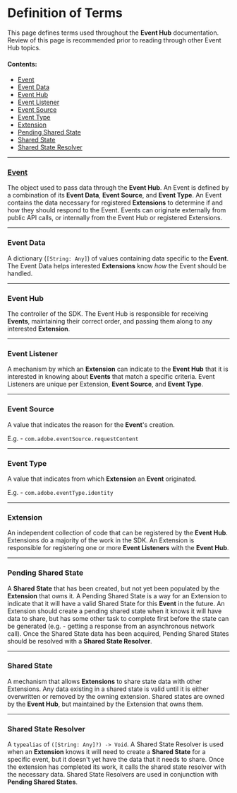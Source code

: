 # Definition of Terms

This page defines terms used throughout the **Event Hub** documentation. Review of this page is recommended prior to reading through other Event Hub topics.

#### Contents:
- [Event](#event)
- [Event Data](#event-data)
- [Event Hub](#event-hub)
- [Event Listener](#event-listener)
- [Event Source](#event-source)
- [Event Type](#event-type)
- [Extension](#extension)
- [Pending Shared State](#pending-shared-state)
- [Shared State](#shared-state)
- [Shared State Resolver](#shared-state-resolver)

--------------------------------------------------------------------------------
### [Event](Event.md)

The object used to pass data through the **Event Hub**. An Event is defined by a combination of its **Event Data**, **Event Source**, and **Event Type**. An Event contains the data necessary for registered **Extensions** to determine if and how they should respond to the Event. Events can originate externally from public API calls, or internally from the Event Hub or registered Extensions.

--------------------------------------------------------------------------------
### Event Data            

A dictionary (`[String: Any]`) of values containing data specific to the **Event**. The Event Data helps interested **Extensions** know _how_ the Event should be handled.

--------------------------------------------------------------------------------
### Event Hub

The controller of the SDK. The Event Hub is responsible for receiving **Events**, maintaining their correct order, and passing them along to any interested **Extension**.

--------------------------------------------------------------------------------
### Event Listener

A mechanism by which an **Extension** can indicate to the **Event Hub** that it is interested in knowing about **Events** that match a specific criteria. Event Listeners are unique per Extension, **Event Source**, and **Event Type**.

--------------------------------------------------------------------------------
### Event Source

A value that indicates the reason for the **Event**'s creation.

E.g. - `com.adobe.eventSource.requestContent`

--------------------------------------------------------------------------------
### Event Type

A value that indicates from which **Extension** an **Event** originated.

E.g. - `com.adobe.eventType.identity`

--------------------------------------------------------------------------------
### Extension

An independent collection of code that can be registered by the **Event Hub**. Extensions do a majority of the work in the SDK. An Extension is responsible for registering one or more **Event Listeners** with the **Event Hub**.

--------------------------------------------------------------------------------
### Pending Shared State

A **Shared State** that has been created, but not yet been populated by the **Extension** that owns it. A Pending Shared State is a way for an Extension to indicate that it will have a valid Shared State for this **Event** in the future. An Extension should create a pending shared state when it knows it will have data to share, but has some other task to complete first before the state can be generated (e.g. - getting a response from an asynchronous network call). Once the Shared State data has been acquired, Pending Shared States should be resolved with a **Shared State Resolver**.

--------------------------------------------------------------------------------
### Shared State

A mechanism that allows **Extensions** to share state data with other Extensions. Any data existing in a shared state is valid  until it is either overwritten or removed by the owning extension. Shared states are owned by the **Event Hub**, but maintained by the Extension that owns them.

--------------------------------------------------------------------------------
### Shared State Resolver

A `typealias` of `([String: Any]?) -> Void`. A Shared State Resolver is used when an **Extension** knows it will need to create a **Shared State** for a specific event, but it doesn't yet have the data that it needs to share. Once the extension has completed its work, it calls the shared state resolver with the necessary data. Shared State Resolvers are used in conjunction with **Pending Shared States**.
